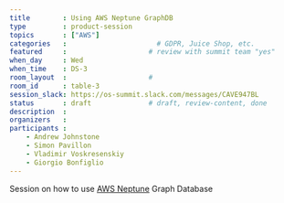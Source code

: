 ```yaml
---
title        : Using AWS Neptune GraphDB
type         : product-session
topics       : ["AWS"]
categories   :                      # GDPR, Juice Shop, etc.
featured     :                    # review with summit team "yes"
when_day     : Wed
when_time    : DS-3
room_layout  :                    #
room_id      : table-3
session_slack: https://os-summit.slack.com/messages/CAVE947BL
status       : draft              # draft, review-content, done
description  :
organizers   :
participants :
    - Andrew Johnstone
    - Simon Pavillon
    - Vladimir Voskresenskiy
    - Giorgio Bonfiglio
---
```


Session on how to use [AWS Neptune](https://aws.amazon.com/neptune/) Graph Database

<!-- (add more details about DevSecOps Maturity Model here)

## WHY

(...)

## What

(...)

## Outcomes

(...)

## References

(...) -->
